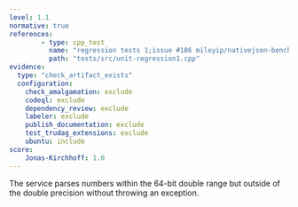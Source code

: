 ```yaml
---
level: 1.1
normative: true
references:
        - type: cpp_test
          name: "regression tests 1;issue #186 miloyip/nativejson-benchmark: floating-point parsing"
          path: "tests/src/unit-regression1.cpp"
evidence:
  type: "check_artifact_exists"
  configuration:
    check_amalgamation: exclude
    codeql: exclude
    dependency_review: exclude
    labeler: exclude
    publish_documentation: exclude
    test_trudag_extensions: exclude
    ubuntu: include
score:
    Jonas-Kirchhoff: 1.0
---
```


The service parses numbers within the 64-bit double range but outside of the double precision without throwing an exception.